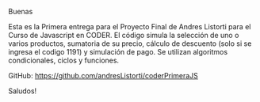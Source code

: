 Buenas

Esta es la Primera entrega para el Proyecto Final de Andres Listorti para el Curso de Javascript en CODER.
El código simula la selección de uno o varios productos, sumatoria de su precio, cálculo de descuento (solo si se ingresa el codigo 1191) y simulación de pago. Se utilizan algoritmos condicionales, ciclos y funciones.

GitHub: https://github.com/andresListorti/coderPrimeraJS

Saludos! 
